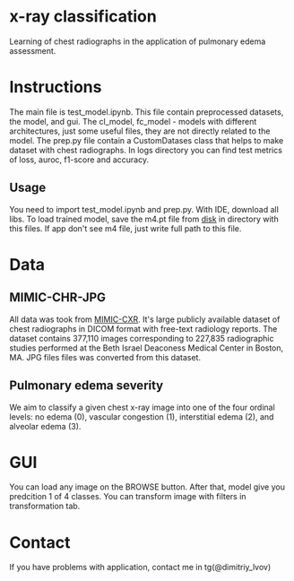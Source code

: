 # x-ray classification

Learning of chest radiographs in the application of pulmonary edema assessment.

# Instructions

The main file is test_model.ipynb. This file contain preprocessed datasets, the model, and gui. The cl_model, fc_model - models with different architectures, just some useful files, they are not directly related to the model. The prep.py file contain a CustomDatases class that helps to make dataset with chest radiographs. In logs directory you can find test metrics of loss, auroc, f1-score and accuracy.

## Usage

You need to import test_model.ipynb and prep.py. With IDE, download all libs. To load trained model, save the m4.pt file from [disk](https://drive.google.com/file/d/1C-Hji7nU2CQO_HEYD_ePInjfkixWukT9/view?usp=sharing) in directory with this files. If app don't see m4 file, just write full path to this file.

# Data

## MIMIC-CHR-JPG

All data was took from [MIMIC-CXR](https://physionet.org/content/mimic-cxr/2.0.0/). It's large publicly available dataset of chest radiographs in DICOM format with free-text radiology reports. The dataset contains 377,110 images corresponding to 227,835 radiographic studies performed at the Beth Israel Deaconess Medical Center in Boston, MA. JPG files files was converted from this dataset.

## Pulmonary edema severity

We aim to classify a given chest x-ray image into one of the four ordinal levels: no edema (0), vascular congestion (1), interstitial edema (2), and alveolar edema (3).

# GUI

You can load any image on the BROWSE button. After that, model give you predcition 1 of 4 classes. You can transform image with filters in transformation tab.

# Contact

If you have problems with application, contact me in tg(@dimitriy_lvov)
